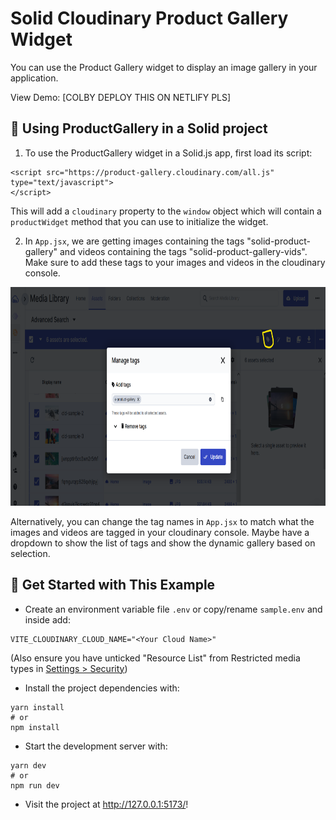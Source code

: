 # Solid Cloudinary Product Gallery Widget

You can use the Product Gallery widget to display an image gallery in your
application.

View Demo: [COLBY DEPLOY THIS ON NETLIFY PLS]

## 🧰 Using ProductGallery in a Solid project

1. To use the ProductGallery widget in a Solid.js app, first load its script:

```
<script src="https://product-gallery.cloudinary.com/all.js" type="text/javascript">
</script>
```

This will add a `cloudinary` property to the `window` object which will contain
a `productWidget` method that you can use to initialize the widget.

2. In `App.jsx`, we are getting images containing the tags "solid-product-gallery" and videos containing the tags "solid-product-gallery-vids". 
Make sure to add these tags to your images and videos in the cloudinary console.

<img src="./cloudinary-manage-tags.png"  height="350px" alt="manage tags in cloudinary" />

Alternatively, you can change the tag names in `App.jsx` to match what the images and videos are tagged in your cloudinary console. Maybe have a dropdown to show the list of tags and show the dynamic gallery based on selection.

## 🚀 Get Started with This Example

- Create an environment variable file `.env` or copy/rename `sample.env` and inside add:

```
VITE_CLOUDINARY_CLOUD_NAME="<Your Cloud Name>"
```

(Also ensure you have unticked "Resource List" from Restricted media types in [Settings > Security](https://console.cloudinary.com/settings/security))

- Install the project dependencies with:

```
yarn install
# or
npm install
```

- Start the development server with:

```
yarn dev
# or
npm run dev
```

- Visit the project at <http://127.0.0.1:5173/>!